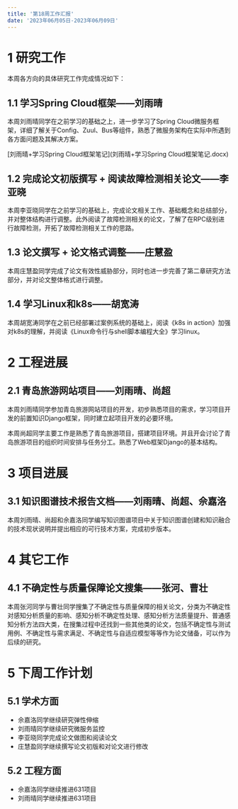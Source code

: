 ```yaml
---
title: '第18周工作汇报'
date: '2023年06月05日-2023年06月09日'
---
```


<!-- 只允许使用一级标题和二级标题 -->

# 1 研究工作

本周各方向的具体研究工作完成情况如下：

## 1.1 学习Spring Cloud框架——刘雨晴

本周刘雨晴同学在之前学习的基础之上，进一步学习了Spring Cloud微服务框架，详细了解关于Config、Zuul、Bus等组件，熟悉了微服务架构在实际中所遇到各方面问题及其解决方案。

<!-- 注意该超链接应该如何使用，不需要进行手动的编号，注意附件名不能有任何的空格 -->
[刘雨晴+学习Spring Cloud框架笔记](刘雨晴+学习Spring Cloud框架笔记.docx)

## 1.2 完成论文初版撰写 + 阅读故障检测相关论文——李亚晓

本周李亚晓同学在之前学习的基础上，完成论文相关工作、基础概念和总结部分，并对整体结构进行调整。此外阅读了故障检测相关的论文，了解了在RPC级别进行故障检测，开拓了故障检测相关工作的思路。

## 1.3 论文撰写 + 论文格式调整——庄慧盈

本周庄慧盈同学完成了论文有效性威胁部分，同时也进一步完善了第二章研究方法部分，并对论文整体格式进行调整。

## 1.4 学习Linux和k8s——胡宽涛
本周胡宽涛同学在之前已经部署过案例系统的基础上，阅读《k8s in action》加强对k8s的理解，并阅读《Linux命令行与shell脚本编程大全》学习linux。

# 2 工程进展

## 2.1 青岛旅游网站项目——刘雨晴、尚超

本周刘雨晴同学参加青岛旅游网站项目的开发，初步熟悉项目的需求，学习项目开发的前置知识Django框架，同时建立起项目开发的必要环境。

本周尚超同学主要工作是熟悉了青岛旅游项目，搭建项目环境。并且开会讨论了青岛旅游项目的组织时间安排与任务分工。熟悉了Web框架Django的基本结构。

# 3 项目进展

## 3.1 知识图谱技术报告文档——刘雨晴、尚超、佘嘉洛

本周刘雨晴、尚超和佘嘉洛同学编写知识图谱项目中关于知识图谱创建和知识融合的技术现状说明并提出相应的可行技术方案，完成初步版本。

# 4 其它工作

## 4.1 不确定性与质量保障论文搜集——张河、曹壮

本周张河同学与曹壮同学搜集了不确定性与质量保障的相关论文，分类为不确定性对感知分析质量的影响、感知分析不确定性处理、感知分析方法质量提升、普通感知分析方法四大类，在搜集过程中还找到一些其他类的论文，包括不确定性与测试用例、不确定性与需求满足、不确定性与自适应模型等等作为论文储备，可以作为后续的研究。

# 5 下周工作计划

## 5.1 学术方面

+ 佘嘉洛同学继续研究弹性伸缩
+ 刘雨晴同学继续研究微服务监控
+ 李亚晓同学完成论文做图和阅读论文
+ 庄慧盈同学继续撰写论文初版和对论文进行修改

## 5.2 工程方面

+ 佘嘉洛同学继续推进631项目
+ 刘雨晴同学继续推进631项目
